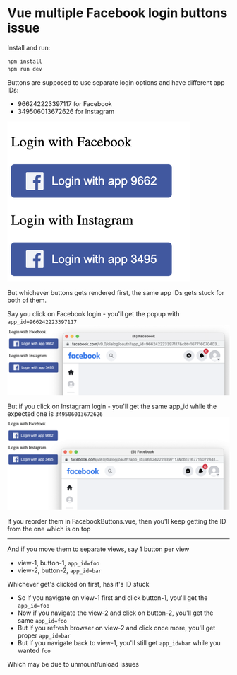 # Vue multiple Facebook login buttons issue

Install and run:
```bash
npm install
npm run dev
```

Buttons are supposed to use separate login options and have different app IDs:
- 966242223397117 for Facebook
- 349506013672626 for Instagram

![o](./img/index.png)

But whichever buttons gets rendered first, the same app IDs gets stuck for both of them.

Say you click on Facebook login - you'll get the popup with `app_id=966242223397117`
![o](./img/click-fb.png)

But if you click on Instagram login - you'll get the same app_id while the expected one is `349506013672626`
![o](./img/click-ig.png)

If you reorder them in FacebookButtons.vue, then you'll keep getting the ID from the one which is on top

---

And if you move them to separate views, say 1 button per view
- view-1, button-1, `app_id=foo`
- view-2, button-2, `app_id=bar`

Whichever get's clicked on first, has it's ID stuck
- So if you navigate on view-1 first and click button-1, you'll get the `app_id=foo`
- Now if you navigate the view-2 and click on button-2, you'll get the same `app_id=foo`
- But if you refresh browser on view-2 and click once more, you'll get proper `app_id=bar`
- But if you navigate back to view-1, you'll still get `app_id=bar` while you wanted `foo`

Which may be due to unmount/unload issues
